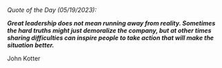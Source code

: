 *Quote of the Day (05/19/2023):*

_**Great leadership does not mean running away from reality. Sometimes the hard truths might just demoralize the company, but at other times sharing difficulties can inspire people to take action that will make the situation better.**_

John Kotter